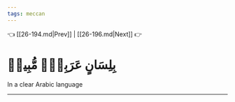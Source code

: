 ```yaml
---
tags: meccan
---
```


👈 [[26-194.md|Prev]] | [[26-196.md|Next]] 👉

# بِلِسَانٍ عَرَبِيّٖ مُّبِينٖ

In a clear Arabic language

---

